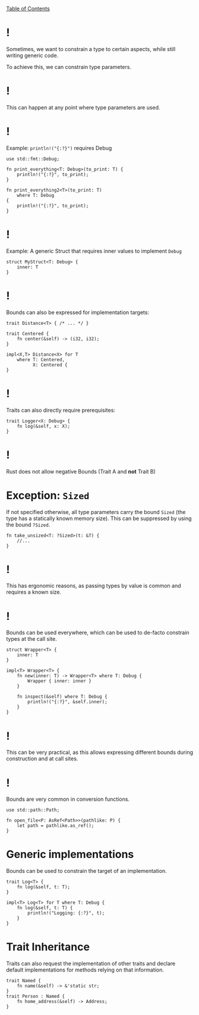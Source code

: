 [Table of Contents](./index.html)

!
=

Sometimes, we want to constrain a type to certain aspects, while still
writing generic code.

To achieve this, we can constrain type parameters.

!
=

This can happen at any point where type parameters are used.

!
=

Example: `println!("{:?}")` requires Debug

    use std::fmt::Debug;

    fn print_everything<T: Debug>(to_print: T) {
        println!("{:?}", to_print);
    }

    fn print_everything2<T>(to_print: T)
        where T: Debug
    {
        println!("{:?}", to_print);
    }

!
=

Example: A generic Struct that requires inner values to implement
`Debug`

    struct MyStruct<T: Debug> {
        inner: T
    }

!
=

Bounds can also be expressed for implementation targets:

    trait Distance<T> { /* ... */ }

    trait Centered {
        fn center(&self) -> (i32, i32);
    }

    impl<X,T> Distance<X> for T
        where T: Centered,
              X: Centered {
    }

!
=

Traits can also directly require prerequisites:

    trait Logger<X: Debug> {
        fn log(&self, x: X);
    }

!
=

Rust does not allow negative Bounds (Trait A and **not** Trait B)

Exception: `Sized`
==================

If not specified otherwise, all type parameters carry the bound `Sized`
(the type has a statically known memory size). This can be suppressed by
using the bound `?Sized`.

    fn take_unsized<T: ?Sized>(t: &T) {
        //...
    }

!
=

This has ergonomic reasons, as passing types by value is common and
requires a known size.

!
=

Bounds can be used everywhere, which can be used to de-facto constrain
types at the call site.

    struct Wrapper<T> {
        inner: T
    }

    impl<T> Wrapper<T> {
        fn new(inner: T) -> Wrapper<T> where T: Debug {
            Wrapper { inner: inner }
        }

        fn inspect(&self) where T: Debug {
            println!("{:?}", &self.inner);
        }
    }

!
=

This can be very practical, as this allows expressing different bounds
during construction and at call sites.

!
=

Bounds are very common in conversion functions.

    use std::path::Path;

    fn open_file<P: AsRef<Path>>(pathlike: P) {
        let path = pathlike.as_ref();
    }

Generic implementations
=======================

Bounds can be used to constrain the target of an implementation.

    trait Log<T> {
        fn log(&self, t: T);
    }

    impl<T> Log<T> for T where T: Debug {
        fn log(&self, t: T) {
            println!("Logging: {:?}", t);
        }
    }

Trait Inheritance
=================

Traits can also request the implementation of other traits and declare
default implementations for methods relying on that information.

    trait Named {
        fn name(&self) -> &'static str;
    }
    trait Person : Named {
        fn home_address(&self) -> Address;
    }
